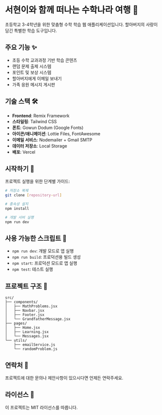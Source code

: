 # 서현이와 함께 떠나는 수학나라 여행 🎨

초등학교 3-4학년을 위한 맞춤형 수학 학습 웹 애플리케이션입니다. 할아버지의 사랑이 담긴 특별한 학습 도구입니다.

## 주요 기능 ✨

- 초등 수학 교과과정 기반 학습 콘텐츠
- 랜덤 문제 출제 시스템
- 포인트 및 보상 시스템
- 할아버지에게 이메일 보내기
- 가족 응원 메시지 게시판

## 기술 스택 🛠

- **Frontend**: Remix Framework
- **스타일링**: Tailwind CSS
- **폰트**: Gowun Dodum (Google Fonts)
- **아이콘/애니메이션**: Lottie Files, FontAwesome
- **이메일 서비스**: Nodemailer + Gmail SMTP
- **데이터 저장소**: Local Storage
- **배포**: Vercel

## 시작하기 🚀

프로젝트 실행을 위한 단계별 가이드:

```bash
# 저장소 복제
git clone [repository-url]

# 종속성 설치
npm install

# 개발 서버 실행
npm run dev
```

## 사용 가능한 스크립트 📝

- `npm run dev`: 개발 모드로 앱 실행
- `npm run build`: 프로덕션용 빌드 생성
- `npm start`: 프로덕션 모드로 앱 실행
- `npm test`: 테스트 실행

## 프로젝트 구조 📁

```
src/
├── components/
│   ├── MathProblems.jsx
│   ├── Navbar.jsx
│   ├── Footer.jsx
│   └── GrandfatherMessage.jsx
├── pages/
│   ├── Home.jsx
│   ├── Learning.jsx
│   └── Messages.jsx
└── utils/
    ├── emailService.js
    └── randomProblem.js
```

## 연락처 📧

프로젝트에 대한 문의나 제안사항이 있으시다면 언제든 연락주세요.

## 라이선스 📄

이 프로젝트는 MIT 라이선스를 따릅니다.